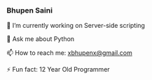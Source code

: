### Bhupen Saini

🔭 I’m currently working on Server-side scripting

💬 Ask me about Python

📫 How to reach me: xbhupenx@gmail.com

⚡ Fun fact: 12 Year Old Programmer
